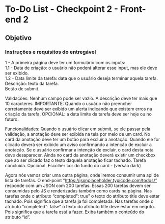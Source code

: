 # To-Do List - Checkpoint 2 - Front-end 2

## Objetivo

### Instruções e requisitos do entregável	
	
1 - A primeira página deve ter um formulário com os inputs:   
1.1 - Data de criação: o usuário não poderá alterar esse input, mas ele deve ser exibido.  
1.2 - Data limite da tarefa: data que o usuário deseja terminar aquela tarefa.  
Descrição: texto da tarefa.  
Botão de submit.  

Validações:
Nenhum campo pode ser vazio.
A descrição deve ter mais que 10 caracteres.
IMPORTANTE: Quando o usuário não preencher corretamente deve ser exibido um alerta indicando que existem erros na criação da tarefa.
OPCIONAL: a data limite da tarefa deve ser hoje ou no futuro.


Funcionalidades:
Quando o usuário clicar em submit, se ele passar pela validação, a anotação deve ser exibida na tela por meio de um card.
No card da anotação deve ter um botão para excluir a anotação. Quando ele for clicado deverá ser exibido um aviso confirmando a intenção de excluir a anotação. Se o usuário confirmar a intenção de excluir, o card desta nota deve desaparecer.
Ainda no card da anotação deverá existir um checkbox que ao ser clicado faz o texto daquela anotação ficar tachado. Tarefa concluida.
Opcional: Escolher cor do fundo do card - (versão dark)

Agora nós vamos criar uma outra página, onde iremos consumir uma api de lista de tarefas.
O end-point “https://jsonplaceholder.typicode.com/todos/” responde com um JSON com 200 tarefas. Essas 200 tarefas devem ser consumidas pelo JS e renderizadas também como cards na página.
Nas tarefas onde o atributo “completed": true” o texto do atributo title deve estar tachado. Pois significa que a tarefa ja foi completada.
Nas tarefas onde o atributo “completed": false” o texto do atributo title deve estar em negrito. Pois significa que a tarefa está a fazer. 
Exiba também o conteúdo do atributo “id”.
